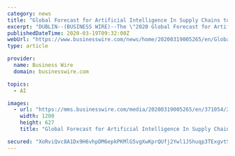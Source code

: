 ```yaml
---
category: news
title: "Global Forecast for Artificial Intelligence In Supply Chains to 2026 - ResearchAndMarkets.com"
excerpt: "DUBLIN--(BUSINESS WIRE)--The \"2020 Global Forecast for Artificial Intelligence In Supply Chain (2021-2026 Outlook)-High Tech & Emerging Markets Report\" report has been added to ResearchAndMarkets.com's offering. This report contains timely and accurate market statistics and forecasts on the market for over 140 countries. Published annually it ..."
publishedDateTime: 2020-03-19T09:32:00Z
webUrl: "https://www.businesswire.com/news/home/20200319005265/en/Global-Forecast-Artificial-Intelligence-Supply-Chains-2026"
type: article

provider:
  name: Business Wire
  domain: businesswire.com

topics:
  - AI

images:
  - url: "https://mms.businesswire.com/media/20200319005265/en/371054/23/ResearchAndMarkets_800px.jpg"
    width: 1200
    height: 627
    title: "Global Forecast for Artificial Intelligence In Supply Chains to 2026 - ResearchAndMarkets.com"

secured: "XoRviQvc8A1Dx9H6vhpDM6epkPKMlG5vgXwKprQUfj2Ywl1JShuqp3TExgvtSZEDssmfnic+ObFud2S+H1HhD4ZwqmE4TNwW+mOHJ7JZXUdKopkMl4i1JDOVzeksyHdNxbtb2ry0G/5kgJ7YxuEVS6mhflJDHH69gMkxkteK6rC4Hmi9aZDkFDGdCU7zuS6hgNJuio+0kG5Qj1ESRbhGcKD0JgsbD9Eb9mBn2PlNOhJupzxJ5FKLk/j8N2bFHScShLnUvCbV5OhcpXHKXBqsIQML3FrPAOeP+ttTE4p9hzGWTGd8ct3YavUnS5HjEW2X;JrvjH5ULf/lL9z4o8QT4mw=="
---
```


